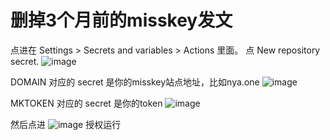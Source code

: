 # 删掉3个月前的misskey发文


点进在 Settings > Secrets and variables > Actions 里面。 点 New repository secret.
![image](https://github.com/dbdowjfb/misskey-purger/assets/111195758/e0b51062-e80e-4a62-a20d-fb4dd94919f6)

DOMAIN 对应的 secret 是你的misskey站点地址，比如nya.one
![image](https://github.com/dbdowjfb/misskey-purger/assets/111195758/045957ba-e410-4a35-8c72-8ae83034ed00)

MKTOKEN 对应的 secret 是你的token
![image](https://github.com/dbdowjfb/misskey-purger/assets/111195758/cf86f2be-9e18-4c52-8a03-8bfd47acff61)

然后点进 
![image](https://github.com/dbdowjfb/misskey-purger/assets/111195758/7f01b0c9-0cba-4c53-a12b-2415ccdf5ec8)
授权运行




